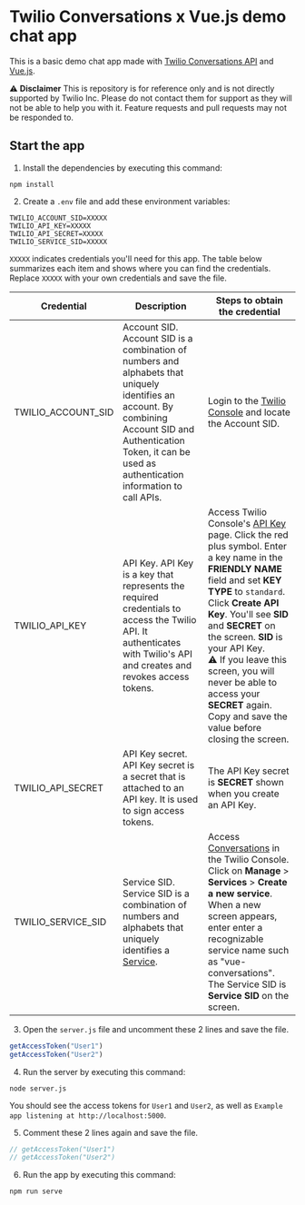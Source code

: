 # Twilio Conversations x Vue.js demo chat app

This is a basic demo chat app made with [Twilio Conversations API](https://www.twilio.com/conversations-api) and [Vue.js](https://vuejs.org/).

:warning: **Disclaimer**
This is repository is for reference only and is not directly supported by Twilio Inc. Please do not contact them for support as they will not be able to help you with it. Feature requests and pull requests may not be responded to.

## Start the app

1. Install the dependencies by executing this command:

```
npm install
```

2. Create a `.env` file and add these environment variables:

```
TWILIO_ACCOUNT_SID=XXXXX
TWILIO_API_KEY=XXXXX
TWILIO_API_SECRET=XXXXX
TWILIO_SERVICE_SID=XXXXX
```
`XXXXX` indicates credentials you'll need for this app. The table below summarizes each item and shows where you can find the credentials. Replace `XXXXX` with your own credentials and save the file.

| Credential | Description | Steps to obtain the credential |
|---|---|---|
| TWILIO_ACCOUNT_SID | Account SID. Account SID is a combination of numbers and alphabets that uniquely identifies an account. By combining Account SID and Authentication Token, it can be used as authentication information to call APIs. | Login to the [Twilio Console](https://twilio.com/console) and locate the Account SID. |
| TWILIO_API_KEY | API Key. API Key is a key that represents the required credentials to access the Twilio API. It authenticates with Twilio's API and creates and revokes access tokens. | Access Twilio Console's [API Key](https://www.twilio.com/console/project/api-keys) page. Click the red plus symbol. Enter a key name in the **FRIENDLY NAME** field and set **KEY TYPE** to `standard`. Click **Create API Key**. You'll see **SID** and **SECRET** on the screen. **SID** is your API Key. <br /> :warning: If you leave this screen, you will never be able to access your **SECRET** again. Copy and save the value before closing the screen.|
| TWILIO_API_SECRET | API Key secret. API Key secret is a secret that is attached to an API key. It is used to sign access tokens. | The API Key secret is **SECRET** shown when you create an API Key.  |
| TWILIO_SERVICE_SID | Service SID. Service SID is a combination of numbers and alphabets that uniquely identifies a [Service](https://www.twilio.com/docs/chat/rest/service-resource). | Access [Conversations](https://www.twilio.com/console/conversations) in the Twilio Console. Click on **Manage** > **Services** > **Create a new service**. When a new screen appears, enter enter a recognizable service name such as "vue-conversations". The Service SID is **Service SID** on the screen. |

3. Open the `server.js` file and uncomment these 2 lines and save the file.
   
```javascript
getAccessToken("User1")
getAccessToken("User2")
```

4. Run the server by executing this command:

```
node server.js
```
You should see the access tokens for `User1` and `User2`, as well as `Example app listening at http://localhost:5000`.

5. Comment these 2 lines again and save the file.

```javascript
// getAccessToken("User1")
// getAccessToken("User2")
```
6. Run the app by executing this command:

```
npm run serve
```
